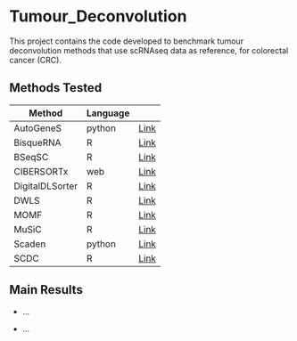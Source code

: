 # Tumour_Deconvolution

This project contains the code developed to benchmark tumour deconvolution methods that use scRNAseq data as reference, for colorectal cancer (CRC).


## Methods Tested

| Method          | Language | 		                                            |
|-----------------|----------|------------------------------------------------------|
| AutoGeneS       | python   | [Link](https://github.com/theislab/AutoGeneS)        |
| BisqueRNA       | R        | [Link](https://github.com/cran/BisqueRNA)            |
| BSeqSC          | R        | [Link](https://github.com/shenorrLab/bseqsc)         |
| CIBERSORTx      | web      | [Link](https://cibersortx.stanford.edu/)             |
| DigitalDLSorter | R        | [Link](https://github.com/diegommcc/digitalDLSorteR) |
| DWLS            | R        | [Link](https://github.com/dtsoucas/DWLS)             |
| MOMF            | R        | [Link](https://github.com/sqsun/MOMF)                |
| MuSiC           | R        | [Link](https://github.com/xuranw/MuSiC)              |
| Scaden          | python   | [Link](https://github.com/KevinMenden/scaden)        |
| SCDC            | R        | [Link](https://github.com/meichendong/SCDC)          |


## Main Results

+ ...

+ ...

## 
